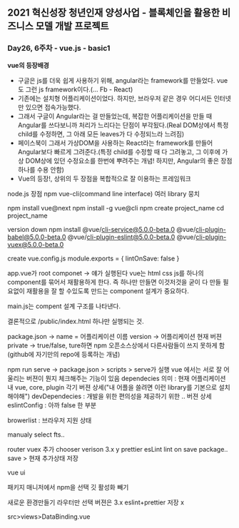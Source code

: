 ## 2021 혁신성장 청년인재 양성사업 - 블록체인을 활용한 비즈니스 모델 개발 프로젝트

### Day26, 6주차 - vue.js - basic1

**vue의 등장배경**
- 구글은 js를 더욱 쉽게 사용하기 위해, angular라는 framework를 만들었다. vue도 그런 js framework이다.(... Fb - React)
- 기존에는 설치형 어플리케이션이었다. 하지만, 브라우저 같은 경우 어디서든 인터넷만 있으면 접속가능했다.
- 그래서 구글이 Angular라는 걸 만들었는데, 복잡한 어플리케이션을 만들 때 Angular를 쓰다보니까 처리가 느리다는 단점이 부각됬다.(Real DOM상에서 특정 child를 수정하면, 그 아래 모든 leaves가 다 수정되느라 느려짐)
- 페이스북이 그래서 가상DOM을 사용하는 React라는 framework를 만들어 Angular보다 빠르게 그려준다.(특정 child를 수정할 때 다 그려놓고, 그 이후에 가상 DOM상에 있던 수정요소를 한번에 뿌려주는 개념! 하지만, Angular의 좋은 장점 하나를 수용 안함)
- Vue의 등장!, 상위의 두 장점을 복합적으로 잘 이용하는 프레임워크


node.js 장점 npm
vue-cli(command line interface) 여러 library 뭉치

npm install vue@next
npm install -g vue@cli
npm create project_name
cd project_name

version down 
npm install @vue/cli-service@5.0.0-beta.0 @vue/cli-plugin-babel@5.0.0-beta.0 @vue/cli-plugin-eslint@5.0.0-beta.0 @vue/cli-plugin-vuex@5.0.0-beta.0


create vue.config.js 
module.exports = {
    lintOnSave: false
}

app.vue가 root componet -> 얘가 실행된다
vue는 html css js를 하나의 component를 묶어서 재활용하게 한다.
즉 하나만 만들면 이것저것을 굳이 다 만들 필요없이 
재활용을 잘 할 수있도록 만드는 component 설계가 중요하다.

main.js는 compent 설계 구조를 나타낸다.


결론적으로 /public/index.html 하나만 실행되는 것.

package.json -> name = 어플리케이션 이름
version -> 어플리케이션 현재 버젼
private -> true/false, ture하면 npm 오픈소스상에서 다른사람들이 쓰지 못하게 함(github에 자기만의 repo에 등록하는 개념)

npm run serve -> package.json > scripts > serve가 실행
vue 에서는 서로 잘 어울리는 버젼이 뭔지 체크해주는 기능이 있음
dependecies 의미 : 현재 어플리케이션 내 vue, core, plugin 각기 버젼 상세("내 어플을 쓸려면 이런 library를 기본으로 설치해야해")
devDependecies : 개발을 위한 편의성을 제공하기 위한 .. 버젼 상세
eslintConfig : 아까 false 한 부분

browerlist : 브라우저 지원 상태




manualy select fts..

router vuex 추가
chooser verison 3.x
y
prettier esLint
lint on save
package.. 
save > 현재 추가상태 저장

vue ui

패키지 매니저에서 
npm을 선택
깃 활성화 빼기

새로운 환경만들기
라우터만 선택
버젼은 3.x
eslint+prettier
저장 x

src>views>DataBinding.vue

<template>
<div>

</div>


url path 기본적으로 다 소문자로 한다.

app.vue에서 link의 to 의 path와 index.js의 path가 일치해야함
router는 어떤 정보를 연결시켜줄지를 결정해주는 것이다.
app.vue는 router에 입력된 정보에 따라 해당 컴포넌트를 찾아 웹에 띄운다

몇백개를 만들더라도 app.js와 chunk.js 두 개안에 다 들어간다.

실질적으로 페이지 소스보기를하더라도 
<script defer src="/js/chunk-vendors.js"></script><script defer src="/js/app.js"></script>
이렇게만 들어있음

vue는 spa(single page application) application임
그래서 js가 많아지면 첫 접속시간이 엄청 느림

처음에는 다 가져오다가 느리니까
특정 메뉴는
어떤걸 클릭하는 순간에 그 때 다시 서버로 요청한다.

다시 설명하면
메뉴가 100면 app.js 안에 그 100개 다 들어있는데.. 
메뉴 수가 많아지면 첫app.js를 켜는게 느려진다

그래서 몇몇 메뉴를 첫 app.js를 켤 때 바로 안가져오게 할 수 있음

바로바로 들어가는 자주들어가는 메뉴는 app.js에 같이 떨어는게 좋지만, 잘 안들어가는 메뉴는 따로 about처럼 분리하는게 좋다.

이런걸 lazyload
  import( /* webpackChunkName: "about" */ "../views/About.vue") 로 분리하는데
앞에 부분이 주석처리로 설정해두었따.


webpackPrefetch:true 를 하면 브라우저 캐시 메모리에만 들어있지 클라이언트까지 떨어지지 않음


app.js 로딩할 때 다 무조건 필요한 것
prefetch 그 다음으로 사용자들이 접근할 일이 많은 것 혹은 사이즈가 무거워서 잠시 캐시에 올려놓는 용도
router 설계에 따라 어플 성능이 많이 차이난다.

소프트웨어 아키텍쳐

app.js 에 상단에 바는 
<router-view />안에 들어가는 것

inputtype text html-js가 서로 연동되어야 함

vue 문법은 v로 시작한다
method 짤 때 function을 뺀다
function 

단방향으로 값을 넣을 때는

checkbox는 여러개 가능하니까 배열이었고
radio는 하나만 가져올거니까 1개면 됨
그 값을 가져오는 것은 checked를 보고 가져오는 것


https://cli.vuejs.org/guide/installation.html